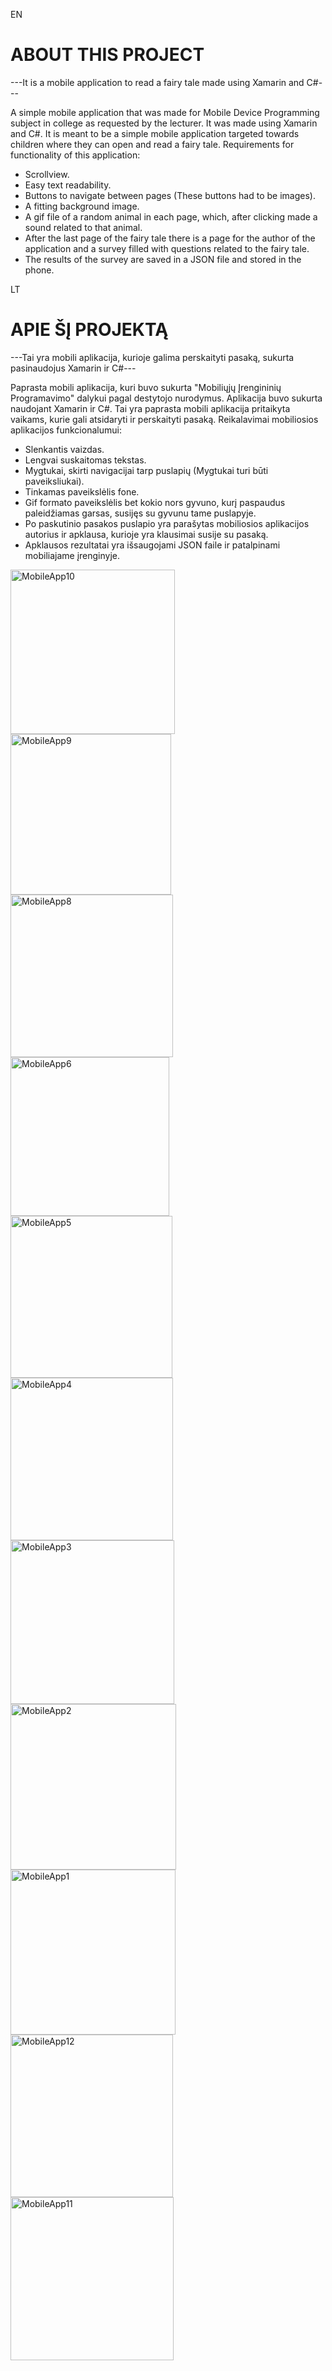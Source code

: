 EN

# ABOUT THIS PROJECT

---It is a mobile application to read a fairy tale made using Xamarin and C#---

A simple mobile application that was made for Mobile Device Programming subject in college as requested by the lecturer.
It was made using Xamarin and C#. It is meant to be a simple mobile application targeted towards children where they can open and read a fairy tale.
Requirements for functionality of this application: 
- Scrollview.
- Easy text readability.
- Buttons to navigate between pages (These buttons had to be images).
- A fitting background image.
- A gif file of a random animal in each page, which, after clicking made a sound related to that animal.
- After the last page of the fairy tale there is a page for the author of the application and a survey filled with questions related to the fairy tale.
- The results of the survey are saved in a JSON file and stored in the phone.


LT

# APIE ŠĮ PROJEKTĄ

---Tai yra mobili aplikacija, kurioje galima perskaityti pasaką, sukurta pasinaudojus Xamarin ir C#---

Paprasta mobili aplikacija, kuri buvo sukurta "Mobiliųjų Įrengininių Programavimo" dalykui pagal destytojo nurodymus.
Aplikacija buvo sukurta naudojant Xamarin ir C#. Tai yra paprasta mobili aplikacija pritaikyta vaikams, kurie gali atsidaryti ir perskaityti pasaką.
Reikalavimai mobiliosios aplikacijos funkcionalumui:
- Slenkantis vaizdas.
- Lengvai suskaitomas tekstas.
- Mygtukai, skirti navigacijai tarp puslapių (Mygtukai turi būti paveiksliukai).
- Tinkamas paveikslėlis fone.
- Gif formato paveikslėlis bet kokio nors gyvuno, kurį paspaudus paleidžiamas garsas, susijęs su gyvunu tame puslapyje.
- Po paskutinio pasakos puslapio yra parašytas mobiliosios aplikacijos autorius ir apklausa, kurioje yra klausimai susije su pasaką.
- Apklausos rezultatai yra išsaugojami JSON faile ir patalpinami mobiliajame įrenginyje.



<img width="263" alt="MobileApp10" src="https://github.com/AegisSoul/Pasaka-MobiliojiAplikacija-Csharp/assets/97402640/a2c96236-4829-44a8-a690-714e0a2bfcac">
<img width="257" alt="MobileApp9" src="https://github.com/AegisSoul/Pasaka-MobiliojiAplikacija-Csharp/assets/97402640/89528b96-dbdd-4dd6-b909-38057ad44784">
<img width="260" alt="MobileApp8" src="https://github.com/AegisSoul/Pasaka-MobiliojiAplikacija-Csharp/assets/97402640/525021ab-a1dd-4027-9e93-54d979e2dfc2">
<img width="254" alt="MobileApp6" src="https://github.com/AegisSoul/Pasaka-MobiliojiAplikacija-Csharp/assets/97402640/4a7672d1-4cde-438a-a082-aa0e8551cf13">
<img width="259" alt="MobileApp5" src="https://github.com/AegisSoul/Pasaka-MobiliojiAplikacija-Csharp/assets/97402640/d540d233-9861-4240-9e94-eada9a40ac39">
<img width="260" alt="MobileApp4" src="https://github.com/AegisSoul/Pasaka-MobiliojiAplikacija-Csharp/assets/97402640/dbc92b82-e275-4c35-86b3-46349d32e302">
<img width="262" alt="MobileApp3" src="https://github.com/AegisSoul/Pasaka-MobiliojiAplikacija-Csharp/assets/97402640/815b4078-937e-4924-82a1-8452c6708220">
<img width="265" alt="MobileApp2" src="https://github.com/AegisSoul/Pasaka-MobiliojiAplikacija-Csharp/assets/97402640/44739b69-e7ff-4db0-9c5c-e21f0ea36022">
<img width="264" alt="MobileApp1" src="https://github.com/AegisSoul/Pasaka-MobiliojiAplikacija-Csharp/assets/97402640/af5855fa-3f3b-4cc6-af98-f16229c4e91c">
<img width="260" alt="MobileApp12" src="https://github.com/AegisSoul/Pasaka-MobiliojiAplikacija-Csharp/assets/97402640/73347094-6dc9-40d7-bb1c-0ac0909f2490">
<img width="261" alt="MobileApp11" src="https://github.com/AegisSoul/Pasaka-MobiliojiAplikacija-Csharp/assets/97402640/130dbc1a-7483-4b27-91db-6c5310994a89">





